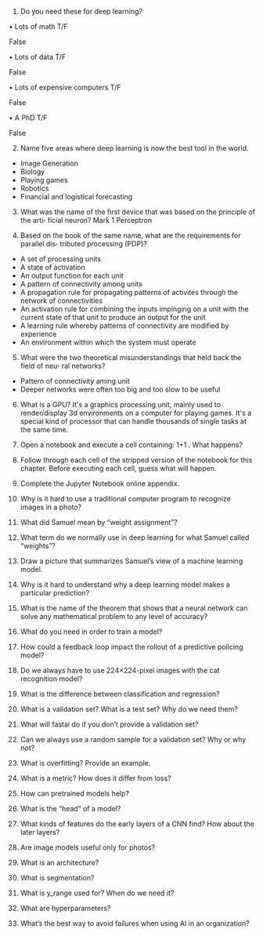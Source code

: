 1. Do you need these for deep learning?

• Lots of math T/F

False

• Lots of data T/F

False

• Lots of expensive computers T/F

False

• A PhD T/F

False

2. Name five areas where deep learning is now the best tool in the world.
- Image Generation
- Biology
- Playing games
- Robotics
- Financial and logistical forecasting

3. What was the name of the first device that was based on the principle of the arti‐
ficial neuron?
Mark 1 Perceptron

4. Based on the book of the same name, what are the requirements for parallel dis‐
tributed processing (PDP)?
- A set of processing units
- A state of activation
- An output function for each unit
- A pattern of connectivity among units
- A propagation rule for propagating patterns of activites through the network of connectivities
- An activation rule for combining the inputs impinging on a unit with the current state of that unit to produce an output for the unit
- A learning rule whereby patterns of connectivity are modified by experience
- An environment within which the system must operate

5. What were the two theoretical misunderstandings that held back the field of neu‐
ral networks?
- Pattern of connectivity aming unit
- Deeper networks were often too big and too slow to be useful

6. What is a GPU?
It's a graphics processing unit, mainly used to render/display 3d environments on a computer for playing games.
It's a special kind of processor that can handle thousands of single tasks at the same time.

7. Open a notebook and execute a cell containing: 1+1 . What happens?
8. Follow through each cell of the stripped version of the notebook for this chapter.
Before executing each cell, guess what will happen.
9. Complete the Jupyter Notebook online appendix.
10. Why is it hard to use a traditional computer program to recognize images in a
photo?
11. What did Samuel mean by “weight assignment”?
12. What term do we normally use in deep learning for what Samuel called
“weights”?
13. Draw a picture that summarizes Samuel’s view of a machine learning model.
14. Why is it hard to understand why a deep learning model makes a particular
prediction?
15. What is the name of the theorem that shows that a neural network can solve any
mathematical problem to any level of accuracy?
16. What do you need in order to train a model?
17. How could a feedback loop impact the rollout of a predictive policing model?
18. Do we always have to use 224×224-pixel images with the cat recognition model?
19. What is the difference between classification and regression?
20. What is a validation set? What is a test set? Why do we need them?
21. What will fastai do if you don’t provide a validation set?
22. Can we always use a random sample for a validation set? Why or why not?
23. What is overfitting? Provide an example.
24. What is a metric? How does it differ from loss?
25. How can pretrained models help?
26. What is the “head” of a model?
27. What kinds of features do the early layers of a CNN find? How about the later
layers?
28. Are image models useful only for photos?
29. What is an architecture?
30. What is segmentation?
31. What is y_range used for? When do we need it?
32. What are hyperparameters?
33. What’s the best way to avoid failures when using AI in an organization?
